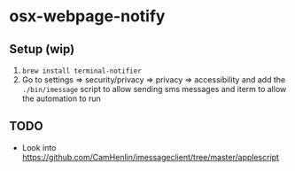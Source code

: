 # osx-webpage-notify

## Setup (wip)

1. `brew install terminal-notifier`
1. Go to settings => security/privacy => privacy => accessibility and add the `./bin/imessage` script to allow sending sms messages
and iterm to allow the automation to run

## TODO

* Look into https://github.com/CamHenlin/imessageclient/tree/master/applescript
